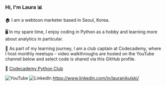 ### Hi, I'm Laura 📊

🏠 I am a webtoon marketer based in Seoul, Korea. 

🖥️ In my spare time, I enjoy coding in Python as a hobby and learning more about analytics in particular. 

🤝 As part of my learning journey, I am a club captain at Codecademy, where I host monthly meetups - video walkthroughs are hosted on the YouTube channel below and select code is shared via this GitHub profile.  

🐍 [Codecademy Python Club](https://community.codecademy.com/c/python-club/)


![YouTube](https://www.youtube.com/channel/UCyAqZBaUeQkZTLIZOd2JHSQ) 
![LinkedIn](https://img.shields.io/badge/linkedin-000000?style=for-the-badge&logo=LinkedIn&logoColor=<blue>) https://www.linkedin.com/in/lauranikulski/

